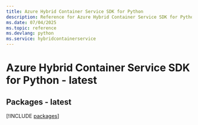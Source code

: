 ```yaml
---
title: Azure Hybrid Container Service SDK for Python
description: Reference for Azure Hybrid Container Service SDK for Python
ms.date: 07/04/2025
ms.topic: reference
ms.devlang: python
ms.service: hybridcontainerservice
---
```

# Azure Hybrid Container Service SDK for Python - latest
## Packages - latest
[!INCLUDE [packages](hybrid-container-service-index.md)]